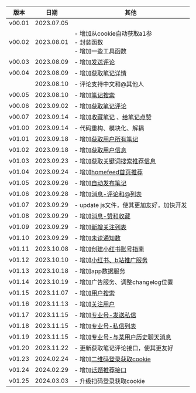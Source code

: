 
| 版本     | 日期       | 其他                                   |
| ------ | -------- | ------------------------------------ |
| v00.01 | 2023.07.05 |                                      |
| v00.02 | 2023.08.01 | - 增加从cookie自动获取a1参<br/>- 封装函数 <br/> - 增加一些工具函数|
| v00.03 | 2023.08.09 | - 增加[发送评论](https://github.com/wang-zhiyang/xhscrawl/blob/main/service/service_index/comment.md)                   |
| v00.04 | 2023.08.09 | - 增加[获取笔记详情](https://github.com/wang-zhiyang/xhscrawl/blob/main/service/service_index/note_detail.md)                   |
|        | 2023.08.10 | - 评论支持中文和@其他人                  |
| v00.05 | 2023.08.10 | - 增加[笔记搜索](https://github.com/submato/xhscrawl/blob/main/service/service_index/search.md)                  |
| v00.06 | 2023.09.02 | - 增加[获取笔记评论](https://github.com/submato/xhscrawl/blob/main/service/service_index/get_comment.md)                   |
| v00.07 | 2023.09.14 | - 增加[收藏笔记](https://github.com/submato/xhscrawl/blob/main/service/service_index/collect_note.md) 、[给笔记点赞](https://github.com/submato/xhscrawl/blob/main/service/service_index/like_note.md)            |
| v01.00 | 2023.09.14 | - 代码重构、模块化、解耦  |
| v01.01 | 2023.09.18 | - 增加[获取用户所有笔记](https://github.com/submato/xhscrawl/blob/main/service/service_index/user_notes.md) |
| v01.02 | 2023.09.18 | - 增加[获取用户信息](https://github.com/submato/xhscrawl/blob/main/service/service_index/user_info.md) |
| v01.03 | 2023.09.23 | - 增加[获取关键词搜索推荐信息](https://github.com/submato/xhscrawl/blob/main/service/service_index/search_keyword_recommend.md)  |
| v01.04 | 2023.09.24 | - 增加[homefeed首页推荐](https://github.com/submato/xhscrawl/blob/main/service/service_index/homefeed.md) |
| v01.05 | 2023.09.26 | - 增加[自动发布笔记](https://github.com/submato/xhscrawl/blob/main/service/service_index/creat_note.md) |
| v01.06 | 2023.09.28 | - 增加[消息-评论和@列表](https://github.com/submato/xhscrawl/blob/main/service/service_index/mentions.md) |
| v01.07 | 2023.09.29 | - update js文件，使其更加友好，加快开发 |
| v01.08 | 2023.09.29 | - 增加[消息-赞和收藏](https://github.com/submato/xhscrawl/blob/main/service/service_index/likes.md) |
| v01.09 | 2023.09.29 | - 增加[新增关注列表](https://github.com/submato/xhscrawl/blob/main/service/service_index/connections.md) |
| v01.10 | 2023.09.29 | - 增加[未读通知数](https://github.com/submato/xhscrawl/blob/main/service/service_index/unread.md) |
| v01.11 | 2023.10.08 | - 增加[创建小红书账号指南](https://github.com/submato/xhscrawl/blob/main/service/service_index/account_manual.md) |
| v01.12 | 2023.10.10 | - 增加[小红书、b站推广服务](https://github.com/submato/xhscrawl#%E6%8F%90%E4%BE%9B%E5%B0%8F%E7%BA%A2%E4%B9%A6b%E7%AB%99%E6%8E%A8%E5%B9%BF%E6%9C%8D%E5%8A%A1) |
| v01.13 | 2023.10.18 | - 增加app数据服务 |
| v01.14 | 2023.10.19 | - 增加广告服务、调整changelog位置 |
| v01.15 | 2023.11.07 | - 增加[用户搜索](https://github.com/submato/xhscrawl/blob/main/service/service_index/usersearch.md)                  |
| v01.16 | 2023.11.13 | - 增加[关注用户](https://github.com/submato/xhscrawl/blob/main/service/service_index/follow.md)  |
| v01.17 | 2023.11.15 | - 增加[专业号-发送私信](https://github.com/submato/xhscrawl/blob/main/service/service_index/pro_chat_sent_msg.md) |
| v01.18 | 2023.11.15 | - 增加[专业号-私信列表](https://github.com/submato/xhscrawl/blob/main/service/service_index/pro_msg_list.md) |
| v01.19 | 2023.11.15 | - 增加[专业号-与某用户历史聊天消息](https://github.com/submato/xhscrawl/blob/main/service/service_index/pro_chat_history.md) |
| v01.20 | 2023.11.22 | - 更新获取笔记评论接口，使其更友好|
| v01.23 | 2024.02.24 | - 增加[二维码登录获取cookie](https://github.com/submato/xhscrawl/blob/main/service/service_index/login_qrcode.md) 
| v01.24 | 2024.02.29 | - 增加[话题推荐接口](https://github.com/submato/xhscrawl/blob/main/service/service_index/topic_recommend.md) |
| v01.25 | 2024.03.03 | - 升级扫码登录获取cookie |
